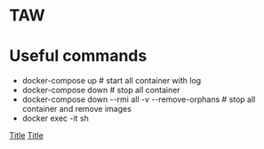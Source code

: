 # TAW
# Useful commands
- docker-compose up # start all container with log
- docker-compose down # stop all container
- docker-compose down --rmi all -v --remove-orphans # stop all container and remove images
- docker exec -it <container-name-or-id> sh


[Title](https://stackoverflow.com/questions/33870520/npm-install-cannot-find-module-semver)
[Title](https://angular.io/guide/setup-local)